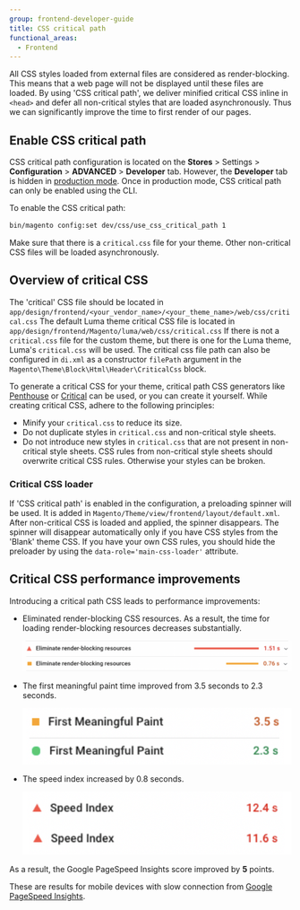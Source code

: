 ```yaml
---
group: frontend-developer-guide
title: CSS critical path
functional_areas:
  - Frontend
---
```


All CSS styles loaded from external files are considered as render-blocking. This means that a web page will not be displayed until these files are loaded.
By using 'CSS critical path', we deliver minified critical CSS inline in `<head>` and defer all non-critical styles that are loaded asynchronously.
Thus we can significantly improve the time to first render of our pages.

## Enable CSS critical path

<InlineAlert variant="info" slots="text"/>

CSS critical path configuration is located on the **Stores** > Settings > **Configuration** > **ADVANCED** > **Developer** tab. However, the **Developer** tab is hidden in [production mode](https://devdocs.magento.com/guides/v2.4/config-guide/bootstrap/magento-modes.html). Once in production mode, CSS critical path can only be enabled using the CLI.

To enable the CSS critical path:

```bash
bin/magento config:set dev/css/use_css_critical_path 1
```

Make sure that there is a `critical.css` file for your theme. Other non-critical CSS files will be loaded asynchronously.

## Overview of critical CSS

The 'critical' CSS file should be located in `app/design/frontend/<your_vendor_name>/<your_theme_name>/web/css/critical.css`
The default Luma theme critical CSS file is located in `app/design/frontend/Magento/luma/web/css/critical.css`
If there is not a `critical.css` file for the custom theme, but there is one for the Luma theme, Luma's `critical.css` will be used.
The critical css file path can also be configured in `di.xml` as a constructor `filePath` argument in the `Magento\Theme\Block\Html\Header\CriticalCss` block.

To generate a critical CSS for your theme, critical path CSS generators like [Penthouse](https://www.npmjs.com/package/penthouse) or [Critical](https://www.npmjs.com/package/critical) can be used, or you can create it yourself. While creating critical CSS, adhere to the following principles:

-  Minify your `critical.css` to reduce its size.
-  Do not duplicate styles in `critical.css` and non-critical style sheets.
-  Do not introduce new styles in `critical.css` that are not present in non-critical style sheets. CSS rules from non-critical style sheets should overwrite critical CSS rules. Otherwise your styles can be broken.

### Critical CSS loader

If 'CSS critical path' is enabled in the configuration, a preloading spinner will be used. It is added in `Magento/Theme/view/frontend/layout/default.xml`.
After non-critical CSS is loaded and applied, the spinner disappears. The spinner will disappear automatically only if you have CSS styles from the 'Blank' theme CSS. If you have your own CSS rules, you should hide the preloader by using the `data-role='main-css-loader'` attribute.

## Critical CSS performance improvements

Introducing a critical path CSS leads to performance improvements:

-  Eliminated render-blocking CSS resources. As a result, the time for loading render-blocking resources decreases substantially.

   ![CSS resources eliminated as render-blocking](../../_images/frontend/critical_css_improvements1.png)

-  The first meaningful paint time improved from 3.5 seconds to 2.3 seconds.

   ![First meaningful paint time improved](../../_images/frontend/critical_css_improvements2.png)

-  The speed index increased by 0.8 seconds.

   ![Speed index increased](../../_images/frontend/critical_css_improvements3.png)

As a result, the Google PageSpeed Insights score improved by **5** points.

<InlineAlert variant="info" slots="text"/>

These are results for mobile devices with slow connection from [Google PageSpeed Insights](https://developers.google.com/speed/pagespeed/insights/).
